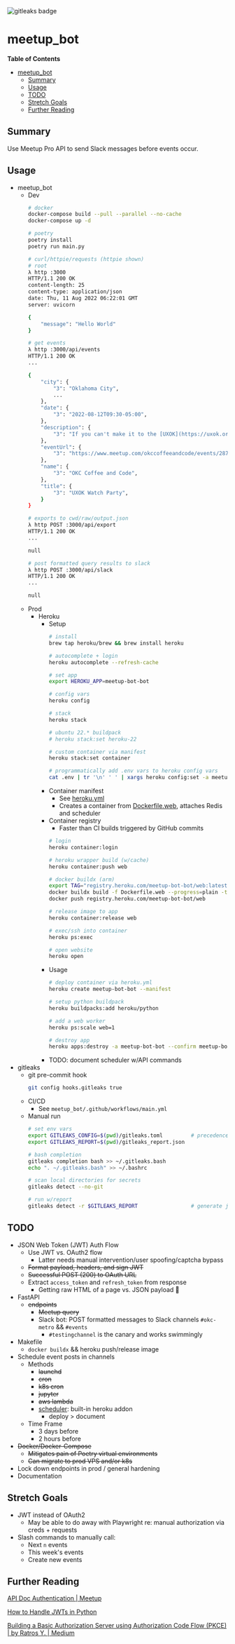 <img alt="gitleaks badge" src="https://img.shields.io/badge/protected%20by-gitleaks-blue">

# meetup_bot
**Table of Contents**
* [meetup_bot](#meetup_bot)
  * [Summary](#summary)
  * [Usage](#usage)
  * [TODO](#todo)
  * [Stretch Goals](#stretch-goals)
  * [Further Reading](#further-reading)

## Summary
Use Meetup Pro API to send Slack messages before events occur.

## Usage
* meetup_bot
  * Dev
    ```bash
    # docker
    docker-compose build --pull --parallel --no-cache
    docker-compose up -d

    # poetry
    poetry install
    poetry run main.py

    # curl/httpie/requests (httpie shown)
    # root
    λ http :3000
    HTTP/1.1 200 OK
    content-length: 25
    content-type: application/json
    date: Thu, 11 Aug 2022 06:22:01 GMT
    server: uvicorn

    {
        "message": "Hello World"
    }

    # get events
    λ http :3000/api/events
    HTTP/1.1 200 OK
    ...

    {
        "city": {
            "3": "Oklahoma City",
            ...
        },
        "date": {
            "3": "2022-08-12T09:30-05:00",
        },
        "description": {
            "3": "If you can't make it to the [UXOK](https://uxok.org/) design conf...",
        },
        "eventUrl": {
            "3": "https://www.meetup.com/okccoffeeandcode/events/287519063",
        },
        "name": {
            "3": "OKC Coffee and Code",
        },
        "title": {
            "3": "UXOK Watch Party",
        }
    }

    # exports to cwd/raw/output.json
    λ http POST :3000/api/export
    HTTP/1.1 200 OK
    ...

    null

    # post formatted query results to slack
    λ http POST :3000/api/slack
    HTTP/1.1 200 OK
    ...

    null
    ```
  * Prod
    * Heroku
      * Setup
        ```bash
        # install
        brew tap heroku/brew && brew install heroku

        # autocomplete + login
        heroku autocomplete --refresh-cache

        # set app
        export HEROKU_APP=meetup-bot-bot

        # config vars
        heroku config

        # stack
        heroku stack

        # ubuntu 22.* buildpack
        # heroku stack:set heroku-22

        # custom container via manifest
        heroku stack:set container

        # programmatically add .env vars to heroku config vars
        cat .env | tr '\n' ' ' | xargs heroku config:set -a meetup-bot-bot
        ```
      * Container manifest
        * See [heroku.yml](heroku.yml)
        * Creates a container from [Dockerfile.web](Dockerfile.web), attaches Redis and scheduler
      * Container registry
        * Faster than CI builds triggered by GitHub commits
        ```bash
        # login
        heroku container:login

        # heroku wrapper build (w/cache)
        heroku container:push web

        # docker buildx (arm)
        export TAG="registry.heroku.com/meetup-bot-bot/web:latest"
        docker buildx build -f Dockerfile.web --progress=plain -t $TAG --load .
        docker push registry.heroku.com/meetup-bot-bot/web

        # release image to app
        heroku container:release web

        # exec/ssh into container
        heroku ps:exec

        # open website
        heroku open
        ```
      * Usage
        ```bash
        # deploy container via heroku.yml
        heroku create meetup-bot-bot --manifest

        # setup python buildpack
        heroku buildpacks:add heroku/python

        # add a web worker
        heroku ps:scale web=1                                           # stop dymo via `web=0`

        # destroy app
        heroku apps:destroy -a meetup-bot-bot --confirm meetup-bot-bot
        ```
      * TODO: document scheduler w/API commands
* gitleaks
  * git pre-commit hook
    ```bash
    git config hooks.gitleaks true
    ```
  * CI/CD
    * See `meetup_bot/.github/workflows/main.yml`
  * Manual run
    ```bash
    # set env vars
    export GITLEAKS_CONFIG=$(pwd)/gitleaks.toml         # precedence: --config, env var, --source, default config
    export GITLEAKS_REPORT=$(pwd)/gitleaks_report.json

    # bash completion
    gitleaks completion bash >> ~/.gitleaks.bash
    echo ". ~/.gitleaks.bash" >> ~/.bashrc

    # scan local directories for secrets
    gitleaks detect --no-git

    # run w/report
    gitleaks detect -r $GITLEAKS_REPORT                 # generate json report (default)
    ```

## TODO
* JSON Web Token (JWT) Auth Flow
  * Use JWT vs. OAuth2 flow
    * Latter needs manual intervention/user spoofing/captcha bypass
  * ~~Format payload, headers, and sign JWT~~
  * ~~Successful POST (200) to OAuth URL~~
  * Extract `access_token` and `refresh_token` from response
    * Getting raw HTML of a page vs. JSON payload 🤔
* FastAPI
  * ~~endpoints~~
    * ~~Meetup query~~
    * Slack bot: POST formatted messages to Slack channels `#okc-metro` && `#events`
      * `#testingchannel` is the canary and works swimmingly
* Makefile
  * `docker buildx` && heroku push/release image
* Schedule event posts in channels
  * Methods
    * ~~launchd~~
    * ~~cron~~
    * ~~k8s cron~~
    * ~~jupyter~~
    * ~~aws lambda~~
    * [scheduler](https://devcenter.heroku.com/articles/scheduler): built-in heroku addon
      * deploy > document
  * Time Frame 
    * 3 days before
    * 2 hours before
* ~~Docker/Docker-Compose~~
  * ~~Mitigates pain of Poetry virtual environments~~
  * ~~Can migrate to prod VPS and/or k8s~~
* Lock down endpoints in prod / general hardening
* Documentation

## Stretch Goals
* JWT instead of OAuth2
  * May be able to do away with Playwright re: manual authorization via creds + requests
* Slash commands to manually call:
  * Next `n` events
  * This week's events
  * Create new events

## Further Reading
[API Doc Authentication | Meetup](https://www.meetup.com/api/authentication/#p04-jwt-flow-section)

[How to Handle JWTs in Python](https://auth0.com/blog/how-to-handle-jwt-in-python/)

[Building a Basic Authorization Server using Authorization Code Flow (PKCE) | by Ratros Y. | Medium](https://medium.com/@ratrosy/building-a-basic-authorization-server-using-authorization-code-flow-pkce-3155e843466)

